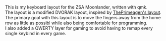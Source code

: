 This is my keyboard layout for the ZSA Moonlander, written with qmk.\
The layout is a modified DVORAK layout, inspired by [ThePrimeagen's layout](https://github.com/ThePrimeagen/keyboards).\
The primary goal with this layout is to move the fingers away from the home row as little as possibl while also being comfortable for programming.\
I also added a QWERTY layer for gaming to avoid having to remap every single keybind in every game.
